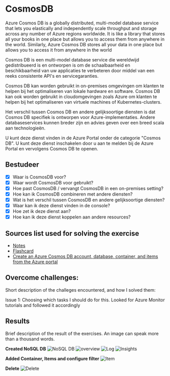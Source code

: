 # CosmosDB

Azure Cosmos DB is a globally distributed, multi-model database service that lets you elastically and independently scale throughput and storage across any number of Azure regions worldwide. It is like a library that stores all your books in one place but allows you to access them from anywhere in the world. Similarly, Azure Cosmos DB stores all your data in one place but allows you to access it from anywhere in the world

Cosmos DB is een multi-model database service die wereldwijd gedistribueerd is en ontworpen is om de schaalbaarheid en beschikbaarheid van uw applicaties te verbeteren door middel van een reeks consistente API's en servicegaranties.

Cosmos DB kan worden gebruikt in on-premises omgevingen om klanten te helpen bij het optimaliseren van lokale hardware en software. Cosmos DB kan ook worden gebruikt in cloudomgevingen zoals Azure om klanten te helpen bij het optimaliseren van virtuele machines of Kubernetes-clusters.

Het verschil tussen Cosmos DB en andere gelijksoortige diensten is dat Cosmos DB specifiek is ontworpen voor Azure-implementaties. Andere databaseservices kunnen breder zijn en advies geven over een breed scala aan technologieën.

U kunt deze dienst vinden in de Azure Portal onder de categorie "Cosmos DB". U kunt deze dienst inschakelen door u aan te melden bij de Azure Portal en vervolgens Cosmos DB te openen.

## Bestudeer

- [x] Waar is CosmosDB voor?
- [x] Waar wordt CosmosDB voor gebruikt?
- [x] Hoe past CosmosDB / vervangt CosmosDB in een on-premises setting?
- [x] Hoe kan ik CosmosDB combineren met andere diensten?
- [x] Wat is het verschil tussen CosmosDB en andere gelijksoortige diensten?
- [x] Waar kan ik deze dienst vinden in de console?
- [x] Hoe zet ik deze dienst aan?
- [x] Hoe kan ik deze dienst koppelen aan andere resources?

## Sources list used for solving the exercise

- [Notes]()
- [Flashcard]()
- [Create an Azure Cosmos DB account, database, container, and items from the Azure portal](https://learn.microsoft.com/en-us/azure/cosmos-db/nosql/quickstart-portal)

## Overcome challenges:

Short description of the challeges encountered, and how I solved them:

Issue 1: Choosing which tasks I should do for this. Looked for Azure Monitor tutorials and followed it accordingly

## Results

Brief description of the result of the exercises. An image can speak more than a thousand words.

**Created NoSQL DB**
![NoSQL DB](https://github.com/techgrounds/techgrounds-anj-dtmr/blob/main/00_includes/week-6-includes/cosmos-create.png)
![overview](https://github.com/techgrounds/techgrounds-anj-dtmr/blob/main/00_includes/week-6-includes/cosmos-overview.png)
![Log](https://github.com/techgrounds/techgrounds-anj-dtmr/blob/main/00_includes/week-6-includes/cosmos-act-log.png)
![Insights](https://github.com/techgrounds/techgrounds-anj-dtmr/blob/main/00_includes/week-6-includes/cosmos-insights.png)

**Added Container, Items and configure filter**
![Item](https://github.com/techgrounds/techgrounds-anj-dtmr/blob/main/00_includes/week-6-includes/cosmos-item.png)

**Delete**
![Delete](https://github.com/techgrounds/techgrounds-anj-dtmr/blob/main/00_includes/week-6-includes/cosmos-delete.png)
